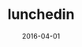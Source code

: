 ---
layout: post
showcase: false
size: 6
group: works
marker: web | mongodb, express, angular, nodejs,
title:  lunchedin
summary: meal-based networking with intelligent group creation and email invites
date:   2016-04-01
categories:
projecturl: https://github.com/akshatamohanty/lunched-in
image: ./images/lunchedin.jpg
tags:
- Angularjs
- cron
- heroku
---